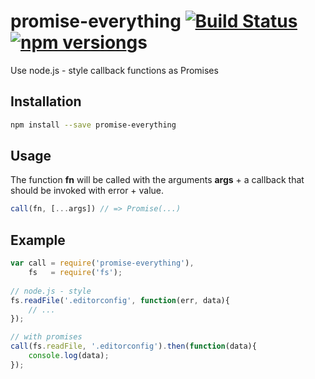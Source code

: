 # promise-everything [![Build Status](https://travis-ci.org/bash/promise-everything.svg?branch=master)](https://travis-ci.org/bash/promise-everything) [![npm version](https://badge.fury.io/js/promise-everything.svg)](https://badge.fury.io/js/promise-everything)gs

Use node.js - style callback functions as Promises

## Installation

```bash
npm install --save promise-everything
```

## Usage

The function **fn** will be called with the arguments **args** + a callback that should be invoked with error + value.

```javascript  
call(fn, [...args]) // => Promise(...)
```

## Example

```javascript
var call = require('promise-everything'),
    fs   = require('fs');
    
// node.js - style
fs.readFile('.editorconfig', function(err, data){
    // ...
});

// with promises
call(fs.readFile, '.editorconfig').then(function(data){
    console.log(data);
});
```